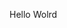 Hello Wolrd
































































































































































































































































































































































































































































































































































































































































































































































































































































































































































































































































































































































































































































































































































































































































































































































































































































































































































































































































































































































































































































































































































































































































































































































































































































































































































































































































































































































































































































































































































































































































































































































































































































































































































































































































































































































































































































































































































































































































































































































































































































































































































































































































































































































































































































